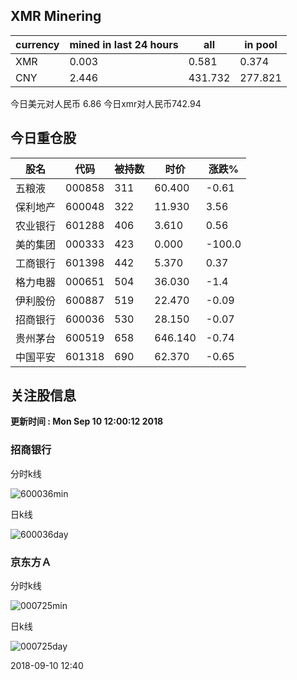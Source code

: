## XMR Minering

|currency|mined in last 24 hours|all|in pool|
|---|---|---|---|
|XMR|0.003|0.581|0.374|
|CNY|2.446|431.732|277.821|

今日美元对人民币 6.86	今日xmr对人民币742.94


## 今日重仓股 

|股名|代码|被持数|时价|涨跌%|
|---|---|---|---|---|
|五粮液|000858|311|60.400|-0.61|
|保利地产|600048|322|11.930|3.56|
|农业银行|601288|406|3.610|0.56|
|美的集团|000333|423|0.000|-100.0|
|工商银行|601398|442|5.370|0.37|
|格力电器|000651|504|36.030|-1.4|
|伊利股份|600887|519|22.470|-0.09|
|招商银行|600036|530|28.150|-0.07|
|贵州茅台|600519|658|646.140|-0.74|
|中国平安|601318|690|62.370|-0.65|

## 关注股信息
**更新时间 : Mon Sep 10 12:00:12 2018**
### 招商银行 
分时k线

![600036min](http://image.sinajs.cn/newchart/min/n/sh600036.gif)

日k线

![600036day](http://image.sinajs.cn/newchart/daily/n/sh600036.gif)

### 京东方Ａ 
分时k线

![000725min](http://image.sinajs.cn/newchart/min/n/sz000725.gif)

日k线

![000725day](http://image.sinajs.cn/newchart/daily/n/sz000725.gif)

2018-09-10 12:40